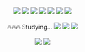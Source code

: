 <!-- ## 성장하는 개발자 정현진입니다 ! -->
<div align="center">
<!-- ## Stack -->
<div>
<img src="https://img.shields.io/badge/Javascript-F7DF1E?style=flat-square&logo=Javascript&logoColor=white"/> <img src="https://img.shields.io/badge/Node.js-339933?style=flat-square&logo=Node.js&logoColor=white"/>
<img src="https://img.shields.io/badge/MySQL-4479A1?style=flat-square&logo=MySQL&logoColor=white"/>
<img src="https://img.shields.io/badge/Express-000000?style=flat-square&logo=Express&logoColor=white"/>
<img src="https://img.shields.io/badge/Sequelize-52B0E7?style=flat-square&logo=Sequelize&logoColor=white"/>
<img src="https://img.shields.io/badge/JWT-000000?style=flat-square&logo=JSON Web Tokens&logoColor=white"/> <img src="https://img.shields.io/badge/React-61DAFB?style=flat-square&logo=React&logoColor=white"/>
</div> <br>
<div>
🔥🔥🔥 Studying...  <img src="https://img.shields.io/badge/Java-007396?style=flat-square&logo=Java&logoColor=white"/> <img src="https://img.shields.io/badge/TypeScript-3178C6?style=flat-square&logo=TypeScript&logoColor=white"/> <img src="https://img.shields.io/badge/NestJs-E0234E?style=flat-square&logo=NestJs&logoColor=white"/> 
</div> <br>
<!-- 🔭 I’m currently working on .. -->

<img src="https://github-readme-stats.vercel.app/api/top-langs/?username=jhin3283&layout=compact">
<img src="https://github-readme-stats.vercel.app/api?username=jhin3283&show_icons=true">

<!--
**Jhin3283/Jhin3283** is a ✨ _special_ ✨ repository because its `README.md` (this file) appears on your GitHub profile.

Here are some ideas to get you started:

- 🔭 I’m currently working on ...
- 🌱 I’m currently learning ...
- 👯 I’m looking to collaborate on ...
- 🤔 I’m looking for help with ...
- 💬 Ask me about ...
- 📫 How to reach me: ...
- 😄 Pronouns: ...
- ⚡ Fun fact: ...
-->
</div>
